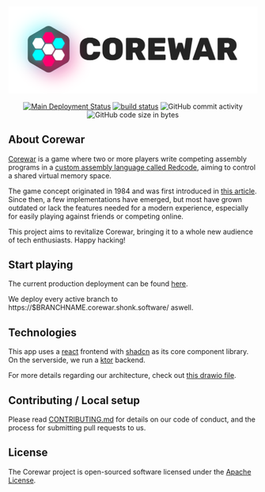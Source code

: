 <picture>
 <source media="(prefers-color-scheme: dark)" srcset="./assets/darkmode-titlebar.svg">
 <img alt="picture of game logo" src="./assets/lightmode-titlebar.svg">
</picture>

<p align="center">
    <a href="https://main.corewar.shonk.software"><img alt="Main Deployment Status" src="https://corewar-status.schnelle.dev/badge-main"></a>
    <a href="https://github.com/corewar-teamprojekt/corewar/actions"><img alt="build status" src="https://img.shields.io/github/actions/workflow/status/corewar-teamprojekt/corewar/build-and-deploy.yml"></a>
    <img alt="GitHub commit activity" src="https://img.shields.io/github/commit-activity/m/corewar-teamprojekt/corewar">
    <img alt="GitHub code size in bytes" src="https://img.shields.io/github/languages/code-size/corewar-teamprojekt/corewar">
</p>

## About Corewar

[Corewar](https://en.wikipedia.org/wiki/Core_War) is a game where two or more players write competing assembly programs in a [custom assembly language called Redcode](https://github.com/corewar-teamprojekt/corewar/wiki/Redcode), aiming to control a shared virtual memory space.

The game concept originated in 1984 and was first introduced in [this article](https://corewar.co.uk/standards/cwg.txt). Since then, a few implementations have emerged, but most have grown outdated or lack the features needed for a modern experience, especially for easily playing against friends or competing online.

This project aims to revitalize Corewar, bringing it to a whole new audience of tech enthusiasts. Happy hacking!

## Start playing
The current production deployment can be found [here](https://corewar.shonk.software/).

We deploy every active branch to https://$BRANCHNAME.corewar.shonk.software/ aswell.

## Technologies
This app uses a [react](https://react.dev/) frontend with [shadcn](https://ui.shadcn.com/) as its core component library.
On the serverside, we run a [ktor](https://ktor.io/) backend.

For more details regarding our architecture, check out [this drawio file](https://github.com/corewar-teamprojekt/corewar/blob/main/architecture.drawio).


## Contributing / Local setup

Please read [CONTRIBUTING.md](CONTRIBUTING.md) for details on our code of conduct, and the process for submitting pull requests to us.


## License

The Corewar project is open-sourced software licensed under the [Apache License](https://www.apache.org/licenses/LICENSE-2.0.txt). 

